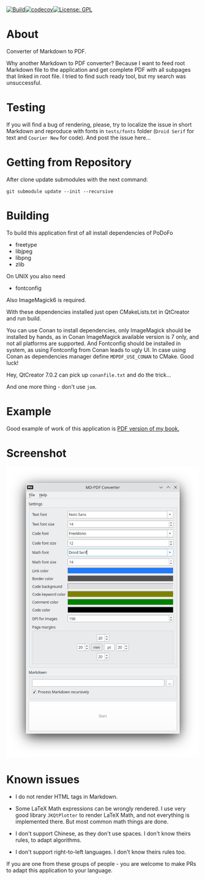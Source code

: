 
[![Build](https://github.com/igormironchik/md-pdf/workflows/build/badge.svg)](https://github.com/igormironchik/md-pdf/actions)[![codecov](https://codecov.io/gh/igormironchik/md-pdf/branch/master/graph/badge.svg?token=LA0S72FLL2)](https://codecov.io/gh/igormironchik/md-pdf)[![License: GPL](https://img.shields.io/badge/license-GPL-blue)](https://opensource.org/licenses/GPL-3.0)

# About

Converter of Markdown to PDF.

Why another Markdown to PDF converter?
Because I want to feed root Markdown file to the application and get
complete PDF with all subpages that linked in root file. I tried to find
such ready tool, but my search was unsuccessful.

# Testing

If you will find a bug of rendering, please, try to localize the issue in
short Markdown and reproduce with fonts in `tests/fonts` folder (`Droid Serif` for text
and `Courier New` for code). And post the issue here...

# Getting from Repository

After clone update submodules with the next command:

```
git submodule update --init --recursive
```

# Building

To build this application first of all install dependencies of PoDoFo

* freetype
* libjpeg
* libpng
* zlib

On UNIX you also need

* fontconfig

Also ImageMagick6 is required.

With these dependencies installed just open CMakeLists.txt in QtCreator and run build.

You can use Conan to install dependencies, only ImageMagick should be installed by hands, as in
Conan ImageMagick available version is 7 only, and not all platforms are supported. And
Fontconfig should be installed in system, as using Fontconfig from Conan leads to ugly UI. In case
using Conan as dependencies manager define `MDPDF_USE_CONAN` to CMake. Good luck!

Hey, QtCreator 7.0.2 can pick up `conanfile.txt` and do the trick...

And one more thing - don't use `jom`.

# Example

Good example of work of this application is
[PDF version of my book.](https://github.com/igormironchik/qt-widgets-on-real-example/blob/master/pdf/The%20book%20about%20real%20examples%20of%20Qt%20Widgets%20usage.pdf)

# Screenshot

![](mdpdf.png)

# Known issues
 
 * I do not render HTML tags in Markdown.

 * Some LaTeX Math expressions can be wrongly rendered. I use very good
 library `JKQtPlotter` to render LaTeX Math, and not everything is
 implemented there. But most common math things are done.

 * I don't support Chinese, as they don't use spaces. I don't know theirs rules, to adapt
 algorithms.
   
 * I don't support right-to-left languages. I don't know theirs rules too.
 
 If you are one from these groups of people - you are welcome to make PRs to adapt
 this application to your language.
